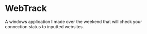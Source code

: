 # WebTrack
A windows application I made over the weekend that will check your connection status to inputted websites.
